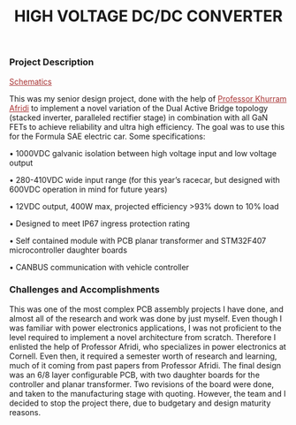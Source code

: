 ﻿---
layout: default
title: HIGH VOLTAGE DC/DC CONVERTER
category: portfolio
modal-id: 16
vid1: null
vid2: null
img: DCDC/Render.jpg
img2: DCDC/renderings.jpg
img3: DCDC/layout.jpg
img4: DCDC/All-page-002.jpg
img5: DCDC/PDFtoJPG.me-1.jpg
project-date: 2018-2019
languages:
- Embedded C
concepts:
- Power Electronics
- GaN Transistors
- PCBA Integration
- Electrical System Design
tools:
- Altium Designer
- Autodesk Inventor
---

### Project Description

<a href="img/portfolio/DCDC/All.pdf" style="color: #a83232" target="_blank">Schematics</a>

This was my senior design project, done with the help of <a href="http://afridi.ece.cornell.edu/" style="color: #a83232" target="_blank">Professor Khurram Afridi</a> to implement a novel variation of the Dual Active Bridge topology (stacked inverter, paralleled rectifier stage) in combination with all GaN FETs to achieve reliability and ultra high efficiency. The goal was to use this for the Formula SAE electric car. Some specifications:

• 1000VDC galvanic isolation between high voltage input and low voltage output

• 280-410VDC wide input range (for this year’s racecar, but designed with 600VDC operation in mind for future years)

• 12VDC output, 400W max, projected efficiency >93% down to 10% load

• Designed to meet IP67 ingress protection rating

• Self contained module with PCB planar transformer and STM32F407 microcontroller daughter boards

• CANBUS communication with vehicle controller

### Challenges and Accomplishments

This was one of the most complex PCB assembly projects I have done, and almost all of the research and work was done by just myself. Even though I was familiar with power electronics applications, I was not proficient to the level required to implement a novel architecture from scratch. Therefore I enlisted the help of Professor Afridi, who specializes in power electronics at Cornell. Even then, it required a semester worth of research and learning, much of it coming from past papers from Professor Afridi. The final design was an 6/8 layer configurable PCB, with two daughter boards for the controller and planar transformer. Two revisions of the board were done, and taken to the manufacturing stage with quoting. However, the team and I decided to stop the project there, due to budgetary and design maturity reasons.